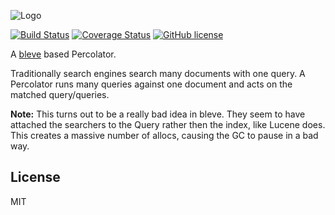![Logo](http://svg.wiersma.co.za/github/project?lang=go&title=isenzo&tag=reverse%20search%20engine)

[![Build Status](https://travis-ci.org/nrwiersma/isenzo.svg?branch=master)](https://travis-ci.org/nrwiersma/isenzo)
[![Coverage Status](https://coveralls.io/repos/github/nrwiersma/isenzo/badge.svg?branch=master)](https://coveralls.io/github/nrwiersma/isenzo?branch=master)
[![GitHub license](https://img.shields.io/badge/license-MIT-blue.svg)](https://raw.githubusercontent.com/nrwiersma/isenzo/master/LICENSE)

A [bleve](https://github.com/blevesearch/bleve) based Percolator. 

Traditionally search engines search many documents with one query. A Percolator runs many queries against one document
and acts on the matched query/queries.

**Note:** This turns out to be a really bad idea in bleve. They seem to have attached
the searchers to the Query rather then the index, like Lucene does. This creates 
a massive number of allocs, causing the GC to pause in a bad way.

## License

MIT
